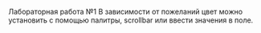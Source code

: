 Лабораторная работа №1
В зависимости от пожеланий цвет можно установить с помощью палитры, scrollbar или ввести значения в поле.

